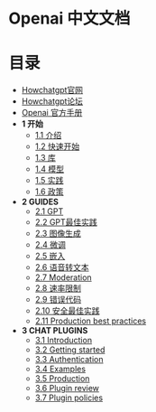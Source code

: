 # Openai 中文文档

# 目录
* [Howchatgpt官网](https://www.howchatgpt.net)
* [Howchatgpt论坛](https://bbs.howchatgpt.net)
* [Openai 官方手册](https://platform.openai.com/docs/introduction/overview)
* **1 开始**
  * [1.1 介绍](openai-zh/001-Introduction.md)
  * [1.2 快速开始](openai-zh/002-Quickstart.md)
  * [1.3 库](openai-zh/003-Libranies.md)
  * [1.4 模型](openai-zh/004-Models.md)
  * [1.5 实践](openai-zh/005-Tutorials.md)
  * [1.6 政策](openai-zh/)
* **2 GUIDES**
  * [2.1 GPT](openai-zh/006-GPT.md)
  * [2.2 GPT最佳实践](openai-zh/007-GPT-best-practice.md)
  * [2.3 图像生成](openai-zh/008-Image-generaion.md)
  * [2.4 微调](openai-zh/009-FIine-tuning.md)
  * [2.5 嵌入](openai-zh/010-Embeddings.md)
  * [2.6 语音转文本](openai-zh/011-Speech-to-text.md)
  * [2.7 Moderation](openai-zh/012-Moderation.md)
  * [2.8 速率限制](openai-zh/013-Rate-Limits.md)
  * [2.9 错误代码](openai-zh/014-Error-codes.md)
  * [2.10 安全最佳实践](openai-zh/015-Safty-best-practices.md)
  * [2.11 Production best practices](openai-zh/003.md)
* **3 CHAT PLUGINS**
  * [3.1 Introduction](openai-zh/003.md)
  * [3.2 Getting started](openai-zh/003.md)
  * [3.3 Authentication](openai-zh/003.md)
  * [3.4 Examples](openai-zh/003.md)
  * [3.5 Production](openai-zh/003.md)
  * [3.6 Plugin review](openai-zh/003.md)
  * [3.7 Plugin policies](openai-zh/003.md)